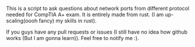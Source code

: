 This is a script to ask questions about network ports from different protocol needed for CompTIA A+ exam.
It is entirely made from rust. (I am up-scaling(oooh fancy) my skills in rust).

If you guys have any pull requests or issues (I still have no idea how github works (But I am gonna learn)).
Feel free to notify me :).
